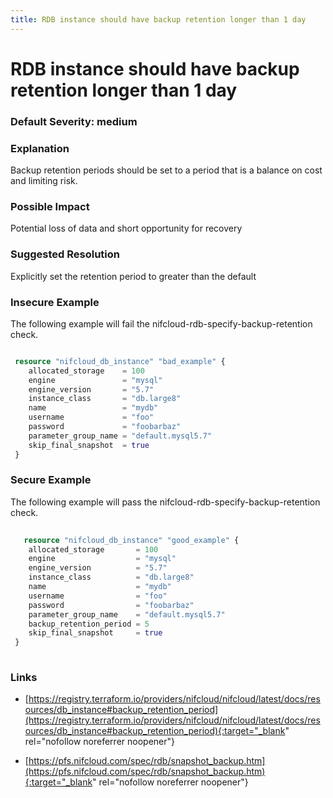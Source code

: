 ```yaml
---
title: RDB instance should have backup retention longer than 1 day
---
```


# RDB instance should have backup retention longer than 1 day

### Default Severity: <span class="severity medium">medium</span>

### Explanation

Backup retention periods should be set to a period that is a balance on cost and limiting risk.

### Possible Impact
Potential loss of data and short opportunity for recovery

### Suggested Resolution
Explicitly set the retention period to greater than the default


### Insecure Example

The following example will fail the nifcloud-rdb-specify-backup-retention check.
```terraform

 resource "nifcloud_db_instance" "bad_example" {
 	allocated_storage    = 100
 	engine               = "mysql"
 	engine_version       = "5.7"
 	instance_class       = "db.large8"
 	name                 = "mydb"
 	username             = "foo"
 	password             = "foobarbaz"
 	parameter_group_name = "default.mysql5.7"
 	skip_final_snapshot  = true
 }

```



### Secure Example

The following example will pass the nifcloud-rdb-specify-backup-retention check.
```terraform
 
   resource "nifcloud_db_instance" "good_example" {
 	allocated_storage       = 100
 	engine                  = "mysql"
 	engine_version          = "5.7"
 	instance_class          = "db.large8"
 	name                    = "mydb"
 	username                = "foo"
 	password                = "foobarbaz"
 	parameter_group_name    = "default.mysql5.7"
 	backup_retention_period = 5
 	skip_final_snapshot     = true
 }
 
```



### Links


- [https://registry.terraform.io/providers/nifcloud/nifcloud/latest/docs/resources/db_instance#backup_retention_period](https://registry.terraform.io/providers/nifcloud/nifcloud/latest/docs/resources/db_instance#backup_retention_period){:target="_blank" rel="nofollow noreferrer noopener"}

- [https://pfs.nifcloud.com/spec/rdb/snapshot_backup.htm](https://pfs.nifcloud.com/spec/rdb/snapshot_backup.htm){:target="_blank" rel="nofollow noreferrer noopener"}




